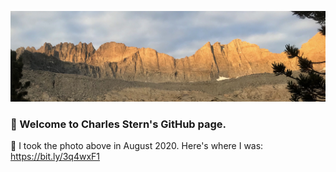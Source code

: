 ![sunrise photo](https://github.com/cisaacstern/cisaacstern/blob/main/sunrise.jpeg)
### 👋 Welcome to Charles Stern's GitHub page.

📸 I took the photo above in August 2020. Here's where I was: https://bit.ly/3q4wxF1

<!--

**cisaacstern/cisaacstern** is a ✨ _special_ ✨ repository because its `README.md` (this file) appears on your GitHub profile.

Here are some ideas to get you started:

- 🔭 I’m currently working on ...
- 🌱 I’m currently learning ...
- 👯 I’m looking to collaborate on ...
- 🤔 I’m looking for help with ...
- 💬 Ask me about ...
- 📫 How to reach me: ...
- 😄 Pronouns: he/him
- ⚡ Fun fact: ...
-->
